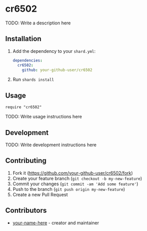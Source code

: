 # cr6502

TODO: Write a description here

## Installation

1. Add the dependency to your `shard.yml`:

   ```yaml
   dependencies:
     cr6502:
       github: your-github-user/cr6502
   ```

2. Run `shards install`

## Usage

```crystal
require "cr6502"
```

TODO: Write usage instructions here

## Development

TODO: Write development instructions here

## Contributing

1. Fork it (<https://github.com/your-github-user/cr6502/fork>)
2. Create your feature branch (`git checkout -b my-new-feature`)
3. Commit your changes (`git commit -am 'Add some feature'`)
4. Push to the branch (`git push origin my-new-feature`)
5. Create a new Pull Request

## Contributors

- [your-name-here](https://github.com/your-github-user) - creator and maintainer
